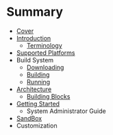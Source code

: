 # Summary

* [Cover](README.md)
* [Introduction](documentation/Introduction.md)
   * [Terminology](documentation/Terminology.md)
* [Supported Platforms](documentation/SupportedPlatforms.md)
* Build System
   * [Downloading](documentation/Downloading.md)
   * [Building](documentation/Building.md)
   * [Running](documentation/Running.md)
* [Architecture](documentation/Architecture.md)
   * [Building Blocks](documentation/BuildingBlocks.md)
* [Getting Started](documentation/GettingStarted.md)
   * System Administrator Guide
* [SandBox](documentation/Sandbox.md)
* Customization


